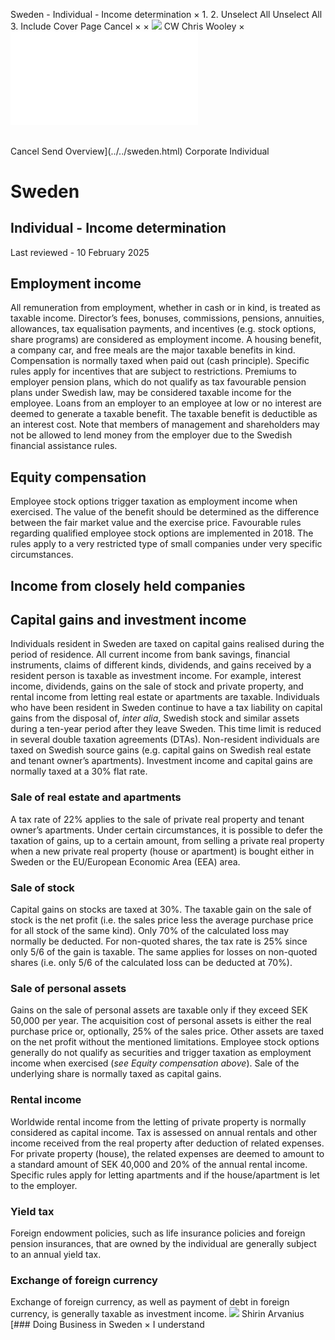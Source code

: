 Sweden - Individual - Income determination
×
1.
2.
Unselect All
Unselect All
3.
Include Cover Page
Cancel
×
×
![](../../-/media/world-wide-tax-summaries/attachments/global---chris-wooley.ashx%3Frev=ac5e5f3223b34096b1afc2a6009c7320&revision=ac5e5f32-23b3-4096-b1af-c2a6009c7320&hash=859B7ADC84DC2CBEC9760E9E6EE7DE6D0A8BFCDF)
CW
Chris Wooley
×
![](income-determination.html)
######
Cancel
Send
Overview](../../sweden.html)
Corporate
Individual
# Sweden
## Individual - Income determination
Last reviewed - 10 February 2025
## Employment income
All remuneration from employment, whether in cash or in kind, is treated as taxable income. Director’s fees, bonuses, commissions, pensions, annuities, allowances, tax equalisation payments, and incentives (e.g. stock options, share programs) are considered as employment income. A housing benefit, a company car, and free meals are the major taxable benefits in kind. Compensation is normally taxed when paid out (cash principle). Specific rules apply for incentives that are subject to restrictions.
Premiums to employer pension plans, which do not qualify as tax favourable pension plans under Swedish law, may be considered taxable income for the employee.
Loans from an employer to an employee at low or no interest are deemed to generate a taxable benefit. The taxable benefit is deductible as an interest cost. Note that members of management and shareholders may not be allowed to lend money from the employer due to the Swedish financial assistance rules.
## Equity compensation
Employee stock options trigger taxation as employment income when exercised. The value of the benefit should be determined as the difference between the fair market value and the exercise price.
Favourable rules regarding qualified employee stock options are implemented in 2018. The rules apply to a very restricted type of small companies under very specific circumstances.
## Income from closely held companies
## Capital gains and investment income
Individuals resident in Sweden are taxed on capital gains realised during the period of residence. All current income from bank savings, financial instruments, claims of different kinds, dividends, and gains received by a resident person is taxable as investment income. For example, interest income, dividends, gains on the sale of stock and private property, and rental income from letting real estate or apartments are taxable.
Individuals who have been resident in Sweden continue to have a tax liability on capital gains from the disposal of, *inter alia*, Swedish stock and similar assets during a ten-year period after they leave Sweden. This time limit is reduced in several double taxation agreements (DTAs).
Non-resident individuals are taxed on Swedish source gains (e.g. capital gains on Swedish real estate and tenant owner’s apartments).
Investment income and capital gains are normally taxed at a 30% flat rate.
### Sale of real estate and apartments
A tax rate of 22% applies to the sale of private real property and tenant owner’s apartments. Under certain circumstances, it is possible to defer the taxation of gains, up to a certain amount, from selling a private real property when a new private real property (house or apartment) is bought either in Sweden or the EU/European Economic Area (EEA) area.
### Sale of stock
Capital gains on stocks are taxed at 30%. The taxable gain on the sale of stock is the net profit (i.e. the sales price less the average purchase price for all stock of the same kind). Only 70% of the calculated loss may normally be deducted.
For non-quoted shares, the tax rate is 25% since only 5/6 of the gain is taxable. The same applies for losses on non-quoted shares (i.e. only 5/6 of the calculated loss can be deducted at 70%).
### Sale of personal assets
Gains on the sale of personal assets are taxable only if they exceed SEK 50,000 per year. The acquisition cost of personal assets is either the real purchase price or, optionally, 25% of the sales price. Other assets are taxed on the net profit without the mentioned limitations.
Employee stock options generally do not qualify as securities and trigger taxation as employment income when exercised (*see Equity compensation above*). Sale of the underlying share is normally taxed as capital gains.
### Rental income
Worldwide rental income from the letting of private property is normally considered as capital income. Tax is assessed on annual rentals and other income received from the real property after deduction of related expenses. For private property (house), the related expenses are deemed to amount to a standard amount of SEK 40,000 and 20% of the annual rental income. Specific rules apply for letting apartments and if the house/apartment is let to the employer.
### Yield tax
Foreign endowment policies, such as life insurance policies and foreign pension insurances, that are owned by the individual are generally subject to an annual yield tax.
### Exchange of foreign currency
Exchange of foreign currency, as well as payment of debt in foreign currency, is generally taxable as investment income.
![](../../-/media/world-wide-tax-summaries/swedenshirin-arvaniussweden--shirin-arvaniusjpg20211116102830186.ashx%3Frev=1182511dd59342a9b501622d974e2318&revision=1182511d-d593-42a9-b501-622d974e2318&hash=B2A49F8C5C433801DA93335096407B0682BF776D)
Shirin Arvanius
[### Doing Business in Sweden
×
I understand